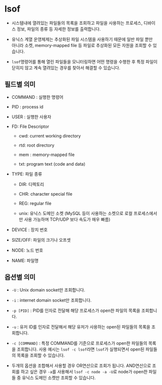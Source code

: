 # lsof

- 시스템내에 열려있는 파일들의 목록을 조회하고 파일을 사용하는 프로세스, 디바이스 정보, 파일의 종류 등 자세한 정보를 출력합니다.

- 유닉스 계열 운영체제는 추상화된 파일 시스템을 사용하기 때문에 일반 파일 뿐만 아니라 소켓, memory-mapped file 등 파일로 추상화된 모든 자원을 조회할 수 있습니다.

- `lsof`명령어를 통해 열린 파일들을 모니터링하면 어떤 명령을 수행한 후 특정 파일이 닫히지 않고 계속 열려있는 경우를 찾아서 해결할 수 있습니다.

## 필드별 의미

- COMMAND : 실행한 명령어

- PID : process id

- USER : 실행한 사용자

- FD: File Descriptor

    - cwd: current working directory

    - rtd: root directory

    - mem : memory-mapped file

    - txt: program text (code and data)

- TYPE: 파일 종류

    - DIR: 디렉토리

    - CHR: character special file

    - REG: regular file

    - unix: 유닉스 도메인 소켓 (MySQL 등이 사용하는 소켓으로 로컬 프로세스에서만 사용 가능하며 TCP/UDP 보다 속도가 매우 빠름)

- DEVICE : 장치 번호

- SIZE/OFF: 파일의 크기나 오프셋

- NODE: 노드 번호

- NAME:  파일명

## 옵션별 의미

- `-U` : Unix domain socket만 조회합니다.

- `-i` : internet domain socket만 조회합니다.

- `-p [PID]` : PID를 인자로 전달해 해당 프로세스가 open한 파일의 목록을 조회합니다.

- `-u` : 유저 ID를 인자로 전달해서 해당 유저가 사용하는 open된 파일들의 목록을 조회합니다.

- `-c [COMMAND]` : 특정 COMMAND를 기준으로 프로세스가 open한 파일들의 목록을 조회합니다. 사용 예시는 `lsof -c lsof`라면 `lsof`가 실행되면서 open된 파일들의 목록을 조회할 수 있습니다.

- 두개의 옵션을 조합해서 사용할 경우 OR연산으로 조회가 됩니다. AND연산으로 조회를 하고 싶은 경우 `-a`를 사용해서 `lsof -c node -a -U`로 node가 open한 파일들 중 유닉스 도메인 소켓만 조회할 수 있습니다.